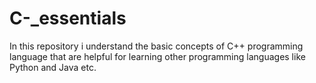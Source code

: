 # C-_essentials
In this repository i understand the basic  concepts of  C++ programming language that are helpful for learning other programming languages like Python and Java etc. 
